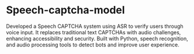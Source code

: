 # Speech-captcha-model
Developed a Speech CAPTCHA system using ASR to verify users through voice input. It replaces traditional text CAPTCHAs with audio challenges, enhancing accessibility and security. Built with Python, speech recognition, and audio processing tools to detect bots and improve user experience.
